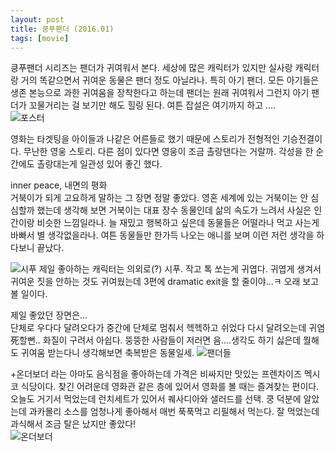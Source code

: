 ```yaml
---
layout: post
title: 쿵푸팬더 (2016.01)
tags: [movie]
---
```

킁푸팬더 시리즈는 팬더가 귀여워서 본다. 세상에 많은 캐릭터가 있지만 실사랑 캐릭터랑 거의 똑같으면서 귀여운 동물은 팬더 정도 아닐라나. 특히 아기 팬더. 모든 아기들은 생존 본능으로 과한 귀여움을 장착한다고 하는데 팬더는 원래 귀여워서 그런지 아기 팬더가 꼬물거리는 걸 보기만 해도 힐링 된다. 여튼 잡설은 여기까지 하고 ....  
![포스터](http://lh3.googleusercontent.com/-7ke4DzNSYBM/Vq2RGT2TcvI/AAAAAAAAAnw/dxiiTa-yWxc/s1280/upload_-1.jpg)

영화는 타겟팅을 아이들과 나같은 어른들로 했기 때문에 스토리가 전형적인 기승전결이다. 무난한 영웅 스토리. 다른 점이 있다면 영웅이 조금 촐랑댄다는 거랄까. 각성을 한 순간에도 촐랑대는게 일관성 있어 좋긴 했다.     

inner peace, 내면의 평화        
거북이가 되게 고요하게 말하는 그 장면 정말 좋았다. 영혼 세계에 있는 거북이는 안 심심할까 했는데 생각해 보면 거북이는 대표 장수 동물인데 삶의 속도가 느려서 사실은 인간이랑 비슷한 느낌일라나. 늘 재밌고 행복하고 싶은데 동물들은 어떨라나 먹고 사는게 바빠서 별 생각없을라나. 여튼 동물들만 한가득 나오는 애니를 보며 이런 저런 생각을 하다보니 끝났다.       

![시푸](http://lh3.googleusercontent.com/-PPL1LknAn_0/Vq2RFid_PkI/AAAAAAAAAns/4cvLDkDRxCQ/s1280/upload_-1.jpg)
제일 좋아하는 캐릭터는 의외로(?) 시푸. 작고 톡 쏘는게 귀엽다. 귀엽게 생겨서 귀여운 짓을 안하는 것도 귀여웠는데 3편에 dramatic exit을 할 줄이야...ㅋ 오래 보고 볼 일이다.       

제일 좋았던 장면은...        
단체로 우다다 달려오다가 중간에 단체로 멈춰서 헥헥하고 쉬었다 다시 달려오는데 귀염死할뻔.. 화질이 구려서 아쉽다. 뚱뚱한 사람들이 저러면 음....생각도 하기 싫은데 뭘해도 귀여움 받는다니 생각해보면 축복받은 동물일세.
![팬더들](http://lh3.googleusercontent.com/-TFy7LFdL31g/Vq2RFXt8IkI/AAAAAAAAAnk/5hwkUl-FgyA/s1280/upload_-1.jpg)

+온더보더 라는 아마도 음식점을 좋아하는데 가격은 비싸지만 맛있는 프렌차이즈 멕시코 식당이다. 찾긴 어려운데 영화관 같은 층에 있어서 영화를 볼 때는 즐겨찾는 편이다. 오늘도 거기서 먹었는데 런치세트가 있어서 퀘사디아와 샐러드를 선택. 쿵 덕분에 알았는데 과카몰리 소스를 엄청나게 좋아해서 매번 푹푹먹고 리필해서 먹는다. 잘 먹었는데 과식해서 조금 탈은 났지만 좋았다!        
![온더보더](http://lh3.googleusercontent.com/-YP0go2VndkY/Vq2QgW0fOXI/AAAAAAAAAnQ/9UwbPPZs8EQ/s1280/upload_-1.jpg)